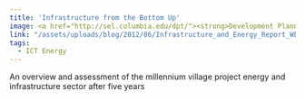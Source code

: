 ```yaml
---
title: 'Infrastructure from the Bottom Up'
image: <a href="http://sel.columbia.edu/dpt/"><strong>Development Planning Toolkit </strong> [url]</a>
link: "/assets/uploads/blog/2012/06/Infrastructure_and_Energy_Report_WEB.pdf"
tags:
  - ICT Energy
---
```


 An overview and assessment of the millennium village project energy and infrastructure sector after five years
